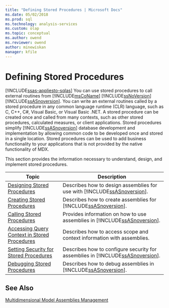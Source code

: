 ```yaml
---
title: "Defining Stored Procedures | Microsoft Docs"
ms.date: 05/02/2018
ms.prod: sql
ms.technology: analysis-services
ms.custom: olap
ms.topic: conceptual
ms.author: owend
ms.reviewer: owend
author: minewiskan
manager: kfile
---
```

# Defining Stored Procedures
[!INCLUDE[ssas-appliesto-sqlas](../includes/ssas-appliesto-sqlas.md)]
  You can use stored procedures to call external routines from [!INCLUDE[msCoName](../includes/msconame-md.md)] [!INCLUDE[ssNoVersion](../includes/ssnoversion-md.md)] [!INCLUDE[ssASnoversion](../includes/ssasnoversion-md.md)]. You can write an external routines called by a stored procedure in any common language runtime (CLR) language, such as C, C++, C#, Visual Basic, or Visual Basic .NET. A stored procedure can be created once and called from many contexts, such as other stored procedures, calculated measures, or client applications. Stored procedures simplify [!INCLUDE[ssASnoversion](../includes/ssasnoversion-md.md)] database development and implementation by allowing common code to be developed once and stored in a single location. Stored procedures can be used to add business functionality to your applications that is not provided by the native functionality of MDX.  
  
 This section provides the information necessary to understand, design, and implement stored procedures.  
  
|Topic|Description|  
|-----------|-----------------|  
|[Designing Stored Procedures](../../analysis-services/multidimensional-models-extending-olap-stored-procedures/designing-stored-procedures.md)|Describes how to design assemblies for use with [!INCLUDE[ssASnoversion](../includes/ssasnoversion-md.md)].|  
|[Creating Stored Procedures](../../analysis-services/multidimensional-models-extending-olap-stored-procedures/creating-stored-procedures.md)|Describes how to create assemblies for [!INCLUDE[ssASnoversion](../includes/ssasnoversion-md.md)].|  
|[Calling Stored Procedures](../../analysis-services/multidimensional-models-extending-olap-stored-procedures/calling-stored-procedures.md)|Provides information on how to use assemblies in [!INCLUDE[ssASnoversion](../includes/ssasnoversion-md.md)].|  
|[Accessing Query Context in Stored Procedures](../../analysis-services/multidimensional-models-extending-olap-stored-procedures/accessing-query-context-in-stored-procedures.md)|Describes how to access scope and context information with assemblies.|  
|[Setting Security for Stored Procedures](../../analysis-services/multidimensional-models-extending-olap-stored-procedures/setting-security-for-stored-procedures.md)|Describes how to configure security for assemblies in [!INCLUDE[ssASnoversion](../includes/ssasnoversion-md.md)].|  
|[Debugging Stored Procedures](../../analysis-services/multidimensional-models-extending-olap-stored-procedures/debugging-stored-procedures.md)|Describes how to debug assemblies in [!INCLUDE[ssASnoversion](../includes/ssasnoversion-md.md)].|  
  
## See Also  
 [Multidimensional Model Assemblies Management](../../analysis-services/multidimensional-models/multidimensional-model-assemblies-management.md)  
  
  
